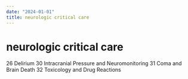 ```yaml
---
date: "2024-01-01"
title: neurologic critical care
---
```


# neurologic critical care

26 Delirium
30 Intracranial Pressure and Neuromonitoring
31 Coma and Brain Death
32 Toxicology and Drug Reactions
